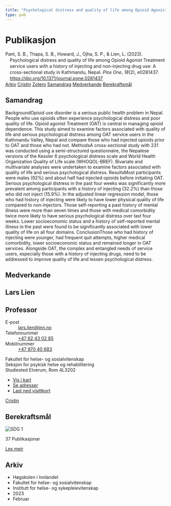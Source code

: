 ```yaml
---
title: "Psychological distress and quality of life among Opioid Agonist Treatment service users with a history of injecting and non-injecting drug use: A cross-sectional study in Kathmandu, Nepal"
type: pub
---
```

<h1>Publikasjon</h1>
<article id="csl-bib-container-JTQKKBUP" class="csl-bib-container">
  <div class="csl-bib-body" style="line-height: 1.35; padding-left: 1em; text-indent:-1em;">
  <div class="csl-entry">Pant, S. B., Thapa, S. B., Howard, J., Ojha, S. P., &amp; Lien, L. (2023). Psychological distress and quality of life among Opioid Agonist Treatment service users with a history of injecting and non-injecting drug use: A cross-sectional study in Kathmandu, Nepal. <i>Plos One</i>, <i>18</i>(2), e0281437. <a href="https://doi.org/10.1371/journal.pone.0281437">https://doi.org/10.1371/journal.pone.0281437</a></div>
</div>
  <div class="csl-bib-buttons">
    <a href="#taxonomy-article-JTQKKBUP" class="csl-bib-button">Arkiv</a>
    <a href="https://app.cristin.no/results/show.jsf?id=2129260" alt="Cristin URL" class="csl-bib-button">Cristin</a>
    <a href="http://zotero.org/groups/5022929/items/JTQKKBUP" alt="Zotero URL" class="csl-bib-button">Zotero</a>
    <a href="#abstract-article-JTQKKBUP" class="csl-bib-button">Samandrag</a>
    <a href="#contributors-article-JTQKKBUP" class="csl-bib-button">Medverkande</a>
    <a href="#sdg-article-JTQKKBUP" class="csl-bib-button">Berekraftsmål</a>
  </div>
  <div id="csl-bib-meta-container-JTQKKBUP"></div>
</article>
<div id="csl-bib-meta-JTQKKBUP" class="csl-bib-meta">
  <article id="abstract-article-JTQKKBUP" class="abstract-article">
    <h1>Samandrag</h1>
    BackgroundOpioid use disorder is a serious public health problem in Nepal. People who use opioids often experience psychological distress and poor quality of life. Opioid agonist Treatment (OAT) is central in managing opioid dependence. This study aimed to examine factors associated with quality of life and serious psychological distress among OAT service users in the Kathmandu Valley, Nepal and compare those who had injected opioids prior to OAT and those who had not. MethodsA cross-sectional study with 231 was conducted using a semi-structured questionnaire, the Nepalese versions of the Kessler 6 psychological distress scale and World Health Organization Quality of Life scale (WHOQOL-BREF). Bivariate and multivariate analyses were undertaken to examine factors associated with quality of life and serious psychological distress. ResultsMost participants were males (92%) and about half had injected opioids before initiating OAT. Serious psychological distress in the past four weeks was significantly more prevalent among participants with a history of injecting (32.2%) than those who did not inject (15.9%). In the adjusted linear regression model, those who had history of injecting were likely to have lower physical quality of life compared to non-injectors. Those self-reporting a past history of mental illness were more than seven times and those with medical comorbidity twice more likely to have serious psychological distress over last four weeks. Lower socioeconomic status and a history of self-reported mental illness in the past were found to be significantly associated with lower quality of life on all four domains. ConclusionThose who had history of injecting were younger, had frequent quit attempts, higher medical comorbidity, lower socioeconomic status and remained longer in OAT services. Alongside OAT, the complex and entangled needs of service users, especially those with a history of injecting drugs, need to be addressed to improve quality of life and lessen psychological distress.
  </article>
  <article id="contributors-article-JTQKKBUP" class="contributors-article">
    <h1>Medverkande</h1>
    <div class="personas">
<div class="vrtx-hinn-person-card">
<div class="photo">
<i class="lar la-user-circle missing-person"></i>
</div>
<div class="info">
<hgroup><h1>Lars Lien</h1>
<h2>Professor</h2>
</hgroup><dl>
<dt>E-post</dt>
<dd>
<a href="mailto:lars.lien@inn.no">lars.lien@inn.no</a>
</dd>
<dt>Telefonnummer</dt>
<dd><a href="tel:+4762430285">
+47 62 43 02 85
</a></dd>
<dt>Mobilnummer</dt>
<dd><a href="tel:+4797040683">
+47 970 40 683
</a></dd>
</dl>
<p>
Fakultet for helse- og sosialvitenskap<br>
Seksjon for psykisk helse og rehabilitering<br>
Studiested Elverum,
Rom 4L3202
</p>
<ul class="vrtx-hinn-links">
<li><a href="https://www.google.com/maps?q=60.88177,11.53669">Vis i kart</a></li>
<li><a href="https://www.inn.no/finn-en-ansatt/lars-lien.html#vrtx-hinn-addresses">Se adresser</a></li>
<li><a href="https://www.inn.no/finn-en-ansatt/lars-lien.html?vrtx=vcf">Last ned visittkort</a></li>
</ul>
</div>
</div>
<a href="https://app.cristin.no/persons/show.jsf?id=14287" alt="Cristin URL" class="personas-cristin">Cristin</a>
</div>
  </article>
  <article id="sdg-article-JTQKKBUP" class="sdg-article">
    <h1>Berekraftsmål</h1>
    <div class="sdg-container"><div id="sdg1" class="sdg">
<img src="{{< params subfolder >}}images/sdg/sdg01_no.png" class="image" alt="SDG 1">
<div class="sdg-overlay">
<p class="sdg-publication-count"><span>37</span> Publikasjonar</p>
<p><a href="https://www.fn.no/om-fn/fns-baerekraftsmaal/utrydde-fattigdom?lang=nno-NO" class="sdg-read-more">Les meir</a></p>
</div>
</div></div>
  </article>
  <article id="taxonomy-article-JTQKKBUP" class="taxonomy-article">
    <h1>Arkiv</h1>
    <ul>
      <li>Høgskolen i Innlandet</li>
      <li>Fakultet for helse- og sosialvitenskap</li>
      <li>Institutt for helse- og sykepleievitenskap</li>
      <li>2023</li>
      <li>Februar</li>
    </ul>
  </article>
</div>
